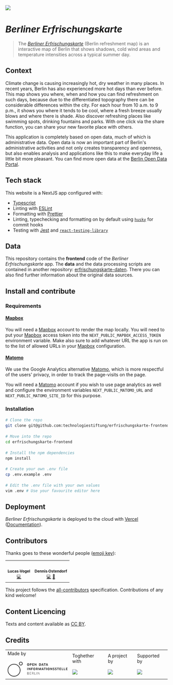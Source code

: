 ![](https://img.shields.io/badge/Build%20with%20%E2%9D%A4%EF%B8%8F-at%20Technologiesitftung%20Berlin-blue)

# _Berliner Erfrischungskarte_
> The [_Berliner Erfrischungskarte_](https://erfrischungskarte.odis-berlin.de) (Berlin refreshment map) is an interactive map of Berlin that shows shadows, cold wind areas and temperature intensities across a typical summer day.

## Context
Climate change is causing increasingly hot, dry weather in many places. In recent years, Berlin has also experienced more hot days than ever before.
This map shows you where, when and how you can find refreshment on such days, because due to the differentiated topography there can be considerable differences within the city. For each hour from 10 a.m. to 9 p.m., it shows you where it tends to be cool, where a fresh breeze usually blows and where there is shade. Also discover refreshing places like swimming spots, drinking fountains and parks. With one click via the share function, you can share your new favorite place with others.

This application is completely based on open data, much of which is administrative data. Open data is now an important part of Berlin's administrative activities and not only creates transparency and openness, but also enables analysis and applications like this to make everyday life a little bit more pleasant. You can find more open data at the [Berlin Open Data Portal](https://daten.berlin.de/).

## Tech stack
This website is a NextJS app configured with:

- [Typescript](https://www.typescriptlang.org/)
- Linting with [ESLint](https://eslint.org/)
- Formatting with [Prettier](https://prettier.io/)
- Linting, typechecking and formatting on by default using [`husky`](https://github.com/typicode/husky) for commit hooks
- Testing with [Jest](https://jestjs.io/) and [`react-testing-library`](https://testing-library.com/docs/react-testing-library/intro)

## Data
This repository contains the **frontend** code of the _Berliner Erfrischungskarte_ app. The **data** and the data processing scripts are contained in another repository: [erfrischungskarte-daten](https://github.com/technologiestiftung/erfrischungskarte-daten). There you can also find further information about the original data sources.

## Install and contribute

### Requirements

#### [Mapbox](https://www.mapbox.com/)
You will need a [Mapbox](https://www.mapbox.com/) account to render the map locally. You will need to put your [Mapbox](https://www.mapbox.com/) access token into the `NEXT_PUBLIC_MAPBOX_ACCESS_TOKEN` environment variable. Make also sure to add whatever URL the app is run on to the list of allowed URLs in your [Mapbox](https://www.mapbox.com/) configuration.

#### [Matomo](https://matomo.org/)
We use the Google Analytics alternative [Matomo](https://matomo.org/), which is more respectful of the users' privacy, in order to track the page-visits on the page.

You will need a [Matomo](https://matomo.org/) account if you wish to use page analytics as well and configure the environment variables `NEXT_PUBLIC_MATOMO_URL` and `NEXT_PUBLIC_MATOMO_SITE_ID` for this purpose.

### Installation

```bash
# Clone the repo
git clone git@github.com:technologiestiftung/erfrischungskarte-frontend.git

# Move into the repo
cd erfrischungskarte-frontend

# Install the npm dependencies
npm install

# Create your own .env file
cp .env.example .env

# Edit the .env file with your own values
vim .env # Use your favourite editor here
```

## Deployment
_Berliner Erfrischungskarte_ is deployed to the cloud with [Vercel](https://vercel.com/new?utm_source=github&utm_medium=readme&utm_campaign=next-example) ([Documentation](https://nextjs.org/docs/deployment)).

## Contributors

Thanks goes to these wonderful people ([emoji key](https://allcontributors.org/docs/en/emoji-key)):

<!-- ALL-CONTRIBUTORS-LIST:START - Do not remove or modify this section -->
<!-- prettier-ignore-start -->
<!-- markdownlint-disable -->
<table>
  <tr>
    <td align="center"><a href="https://vogelino.com/"><img src="https://avatars.githubusercontent.com/u/2759340?v=4?s=64" width="64px;" alt=""/><br /><sub><b>Lucas Vogel</b></sub></a><br /><a href="https://github.com/technologiestiftung/CityLAB Slides/commits?author=vogelino" title="Code">💻</a></td>
    <td align="center"><a href="https://github.com/dnsos"><img src="https://avatars.githubusercontent.com/u/15640196?v=4?s=64" width="64px;" alt=""/><br /><sub><b>Dennis Ostendorf</b></sub></a><br /><a href="https://github.com/technologiestiftung/CityLAB Slides/commits?author=dnsos" title="Code">💻</a> <a href="https://github.com/technologiestiftung/CityLAB Slides/commits?author=dnsos" title="Documentation">📖</a></td>
  </tr>
</table>

<!-- markdownlint-restore -->
<!-- prettier-ignore-end -->

<!-- ALL-CONTRIBUTORS-LIST:END -->

This project follows the [all-contributors](https://github.com/all-contributors/all-contributors) specification. Contributions of any kind welcome!


## Content Licencing

Texts and content available as [CC BY](https://creativecommons.org/licenses/by/3.0/de/). 

## Credits

<table>
  <tr>
    <td>
      Made by <a src="https://odis-berlin.de/">
        <br />
        <br />
        <img width="200" src="https://github.com/technologiestiftung/erfrischungskarte-frontend/raw/master/docs/odis-logo.svg" />
      </a>
    </td>
    <td>
      Toghether with <a src="https://citylab-berlin.org/de/start/">
        <br />
        <br />
        <img width="200" src="https://citylab-berlin.org/wp-content/uploads/2021/05/citylab-logo.svg" />
      </a>
    </td>
    <td>
      A project by <a src="https://www.technologiestiftung-berlin.de/">
        <br />
        <br />
        <img width="150" src="https://citylab-berlin.org/wp-content/uploads/2021/05/tsb.svg" />
      </a>
    </td>
    <td>
      Supported by <a src="https://www.berlin.de/">
        <br />
        <br />
        <img width="150" src="https://berlinopensource.de/assets/images/senweb-logo.svg" />
      </a>
    </td>
  </tr>
</table>
